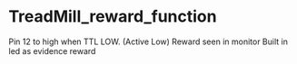 # TreadMill_reward_function

Pin 12 to high when TTL LOW. (Active Low)
Reward seen in monitor
Built in led as evidence reward
